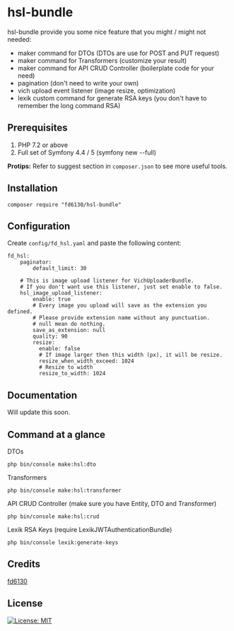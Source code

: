 # hsl-bundle

hsl-bundle provide you some nice feature that you might / might not needed:

* maker command for DTOs (DTOs are use for POST and PUT request)
* maker command for Transformers (customize your result)
* maker command for API CRUD Controller (boilerplate code for your need)
* pagination (don't need to write your own)
* vich upload event listener (image resize, optimization)
* lexik custom command for generate RSA keys (you don't have to remember the long command RSA)

## Prerequisites

1. PHP 7.2 or above
1. Full set of Symfony 4.4 / 5 (symfony new --full)

**Protips:** Refer to suggest section in `composer.json` to see more useful tools.

## Installation

```
composer require "fd6130/hsl-bundle"
```

## Configuration

Create `config/fd_hsl.yaml` and paste the following content:

```
fd_hsl:
    paginator:
        default_limit: 30
        
    # This is image upload listener for VichUploaderBundle.
    # If you don't want use this listener, just set enable to false.
    hsl_image_upload_listener:
        enable: true
        # Every image you upload will save as the extension you defined.
        # Please provide extension name without any punctuation.
        # null mean do nothing.
        save_as_extension: null
        quality: 90
        resize:
          enable: false
          # If image larger then this width (px), it will be resize.
          resize_when_width_exceed: 1024
          # Resize to width
          resize_to_width: 1024
```

## Documentation

Will update this soon.


## Command at a glance

DTOs

```
php bin/console make:hsl:dto
```

Transformers

```
php bin/console make:hsl:transformer
```

API CRUD Controller (make sure you have Entity, DTO and Transformer)

```
php bin/console make:hsl:crud
```

Lexik RSA Keys (require LexikJWTAuthenticationBundle)

```
php bin/console lexik:generate-keys
```

## Credits

[fd6130](https://github.com/fd6130)

## License

[![License: MIT](https://img.shields.io/badge/License-MIT-red.svg)](LICENSE)